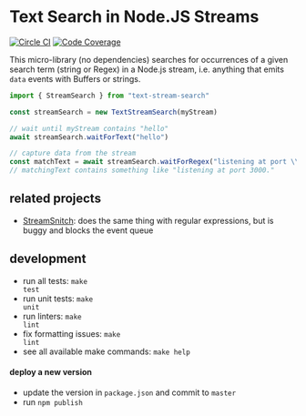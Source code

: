 # Text Search in Node.JS Streams

[![Circle CI](https://circleci.com/gh/kevgo/node-text-stream-search.svg?style=shield)](https://circleci.com/gh/kevgo/node-text-stream-search)
[![Code Coverage](https://coveralls.io/repos/github/kevgo/node-text-stream-search/badge.svg?branch=master)](https://coveralls.io/github/kevgo/node-text-stream-search?branch=master)

This micro-library (no dependencies) searches for occurrences of a given search
term (string or Regex) in a Node.js stream, i.e. anything that emits `data`
events with Buffers or strings.

```javascript
import { StreamSearch } from "text-stream-search"

const streamSearch = new TextStreamSearch(myStream)

// wait until myStream contains "hello"
await streamSearch.waitForText("hello")

// capture data from the stream
const matchText = await streamSearch.waitForRegex("listening at port \\d+.")
// matchingText contains something like "listening at port 3000."
```

## related projects

- [StreamSnitch](https://github.com/dmotz/stream-snitch): does the same thing
  with regular expressions, but is buggy and blocks the event queue

## development

- run all tests: <code textrun="verify-make-command">make test</code>
- run unit tests: <code textrun="verify-make-command">make unit</code>
- run linters: <code textrun="verify-make-command">make lint</code>
- fix formatting issues: <code textrun="verify-make-command">make lint</code>
- see all available make commands: <code textrun="verify-make-command">make
  help</code>

#### deploy a new version

- update the version in `package.json` and commit to `master`
- run `npm publish`

